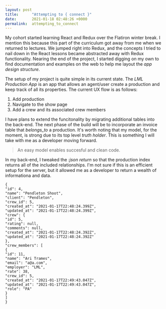 ```yaml
---
layout: post
title:      "Attempting to { connect }"
date:       2021-01-18 02:48:26 +0000
permalink:  attempting_to_connect
---
```



My cohort started learning React and Redux over the Flatiron winter break. I mention this because this part of the curriculum got away from me when we returned to lectures. We jumped right into Redux,  and the concepts I tried to nail down in the React lessons became abstracted away with Redux functionality.  Nearing the end of the project, I started digging on my own to find documentation and examples on the web to help me layout the _app design structure_. 

The setup of my project is quite simple in its current state. The _LML Production App_ is an app that allows an agent/user create a production and keep track of all its properties. The current UX flow is as follows:


1. Add production
1. Navigate to the show page
1. Add a crew and its associated crew members


I have plans to extend the funcitonality by migrating additional tables into the back-end. The next phase of the build will be to incorporate an invoice table that _belongs_to_ a production. It's worth noting that my model, for the moment, is strong due to its top level _truth holder_. This is something I will take with me as a developer moving forward. 

> An easy model enables succesful and clean code.

In my back-end, I tweaked the _:json return_ so that the production index returns all of the included relationships. I'm not sure if this is an efficient setup for the server, but it allowed me as a developer to return a wealth of informationa and data. 

```
{
"id": 4,
"name": "Pendleton Shoot",
"client": "Pendleton",
"crew_id": 5,
"created_at": "2021-01-17T22:48:24.399Z",
"updated_at": "2021-01-17T22:48:24.399Z",
"crew": {
"id": 5,
"rating": null,
"comments": null,
"created_at": "2021-01-17T22:48:24.392Z",
"updated_at": "2021-01-17T22:48:24.392Z"
},
"crew_members": [
{
"id": 11,
"name": "Ari Trames",
"email": "a@a.com",
"employer": "LML",
"rate": 38,
"crew_id": 5,
"created_at": "2021-01-17T22:49:43.047Z",
"updated_at": "2021-01-17T22:49:43.047Z",
"role": "PA"
}
]
}
```

